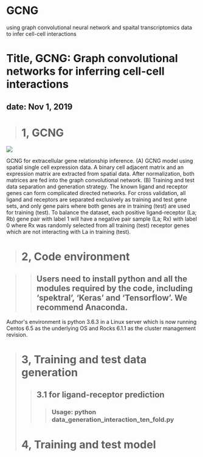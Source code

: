 # GCNG
using graph convolutional neural network and spaital transcriptomics data to infer cell-cell interactions
# Title, GCNG: Graph convolutional networks for inferring cell-cell interactions
## date: Nov 1, 2019

># 1, GCNG
![](https://github.com/xiaoyeye/GCNG/blob/master/GCNG.bmp)

GCNG for extracellular gene relationship inference. (A) GCNG model using spatial single cell expression data. A binary cell adjacent matrix and an expression matrix are extracted from spatial data. After normalization, both matrices are fed into the graph convolutional network. (B) Training and test data separation and generation strategy. The known ligand and receptor genes can form complicated directed networks. For cross validation, all ligand and receptors are separated exclusively as training and test gene sets, and only gene pairs where both genes are in training (test) are used for training (test). To balance the dataset, each positive ligand-receptor (La; Rb) gene pair with label 1 will have a negative pair sample (La; Rx) with label 0 where Rx was randomly selected from all training (test) receptor genes which are not interacting with La in training (test).

># 2, Code environment

>>## Users need to install python and all the modules required by the code, including ‘spektral’, ‘Keras’ and ‘Tensorflow’. We  recommend Anaconda.
Author's environment is python 3.6.3 in a Linux server which is now running Centos 6.5 as the underlying OS and Rocks 6.1.1 as the cluster management revision. 

># 3, Training and test data generation 
>>## 3.1 for ligand-receptor prediction
>>>### Usage: python data_generation_interaction_ten_fold.py
># 4, Training and test model
